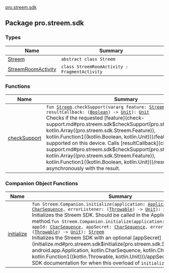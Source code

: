 [pro.streem.sdk](./index.md)

## Package pro.streem.sdk

### Types

| Name | Summary |
|---|---|
| [Streem](-streem/index.md) | `abstract class Streem` |
| [StreemRoomActivity](-streem-room-activity/index.md) | `class StreemRoomActivity : FragmentActivity` |

### Functions

| Name | Summary |
|---|---|
| [checkSupport](check-support.md) | `fun `[`Streem`](-streem/index.md)`.checkSupport(vararg feature: `[`Streem.Feature`](-streem/-feature/index.md)`, resultCallback: (`[`Boolean`](https://kotlinlang.org/api/latest/jvm/stdlib/kotlin/-boolean/index.html)`) -> `[`Unit`](https://kotlinlang.org/api/latest/jvm/stdlib/kotlin/-unit/index.html)`): `[`Unit`](https://kotlinlang.org/api/latest/jvm/stdlib/kotlin/-unit/index.html)<br>Checks if the requested [feature](check-support.md#pro.streem.sdk$checkSupport(pro.streem.sdk.Streem, kotlin.Array((pro.streem.sdk.Streem.Feature)), kotlin.Function1((kotlin.Boolean, kotlin.Unit)))/feature)s are supported on this device. Calls [resultCallback](check-support.md#pro.streem.sdk$checkSupport(pro.streem.sdk.Streem, kotlin.Array((pro.streem.sdk.Streem.Feature)), kotlin.Function1((kotlin.Boolean, kotlin.Unit)))/resultCallback) asynchronously with the result. |

### Companion Object Functions

| Name | Summary |
|---|---|
| [initialize](initialize.md) | `fun Streem.Companion.initialize(application: `[`Application`](https://developer.android.com/reference/android/app/Application.html)`, appId: `[`CharSequence`](https://kotlinlang.org/api/latest/jvm/stdlib/kotlin/-char-sequence/index.html)`, errorListener: (`[`Throwable`](https://kotlinlang.org/api/latest/jvm/stdlib/kotlin/-throwable/index.html)`) -> `[`Unit`](https://kotlinlang.org/api/latest/jvm/stdlib/kotlin/-unit/index.html)`): `[`Streem`](-streem/index.md)<br>Initializes the Streem SDK. Should be called in the Application's `onCreate` method.`fun Streem.Companion.initialize(application: `[`Application`](https://developer.android.com/reference/android/app/Application.html)`, appId: `[`CharSequence`](https://kotlinlang.org/api/latest/jvm/stdlib/kotlin/-char-sequence/index.html)`, appSecret: `[`CharSequence`](https://kotlinlang.org/api/latest/jvm/stdlib/kotlin/-char-sequence/index.html)`, errorListener: (`[`Throwable`](https://kotlinlang.org/api/latest/jvm/stdlib/kotlin/-throwable/index.html)`) -> `[`Unit`](https://kotlinlang.org/api/latest/jvm/stdlib/kotlin/-unit/index.html)`): `[`Streem`](-streem/index.md)<br>Initializes the Streem SDK with an optional [appSecret](initialize.md#pro.streem.sdk$initialize(pro.streem.sdk.Streem.Companion, android.app.Application, kotlin.CharSequence, kotlin.CharSequence, kotlin.Function1((kotlin.Throwable, kotlin.Unit)))/appSecret). Check the SDK documentation for when this overload of `initialize` is needed. |
